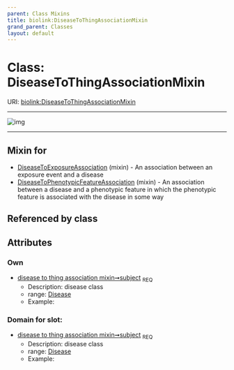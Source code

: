 ```yaml
---
parent: Class Mixins
title: biolink:DiseaseToThingAssociationMixin
grand_parent: Classes
layout: default
---
```


# Class: DiseaseToThingAssociationMixin




URI: [biolink:DiseaseToThingAssociationMixin](https://w3id.org/biolink/vocab/DiseaseToThingAssociationMixin)


---

![img](http://yuml.me/diagram/nofunky;dir:TB/class/[Disease]%3Csubject%201..1-%20[DiseaseToThingAssociationMixin],[DiseaseToPhenotypicFeatureAssociation]uses%20-.-%3E[DiseaseToThingAssociationMixin],[DiseaseToExposureAssociation]uses%20-.-%3E[DiseaseToThingAssociationMixin],[DiseaseToPhenotypicFeatureAssociation],[DiseaseToExposureAssociation],[Disease])

---


## Mixin for

 * [DiseaseToExposureAssociation](DiseaseToExposureAssociation.md) (mixin)  - An association between an exposure event and a disease
 * [DiseaseToPhenotypicFeatureAssociation](DiseaseToPhenotypicFeatureAssociation.md) (mixin)  - An association between a disease and a phenotypic feature in which the phenotypic feature is associated with the disease in some way

## Referenced by class


## Attributes


### Own

 * [disease to thing association mixin➞subject](disease_to_thing_association_mixin_subject.md)  <sub>REQ</sub>
    * Description: disease class
    * range: [Disease](Disease.md)
    * Example:    

### Domain for slot:

 * [disease to thing association mixin➞subject](disease_to_thing_association_mixin_subject.md)  <sub>REQ</sub>
    * Description: disease class
    * range: [Disease](Disease.md)
    * Example:    
